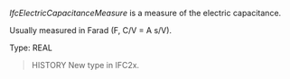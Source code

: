 _IfcElectricCapacitanceMeasure_ is a measure of the electric capacitance.

<!-- end of short definition -->


Usually measured in Farad (F, C/V = A s/V).

Type: REAL

> HISTORY New type in IFC2x.
